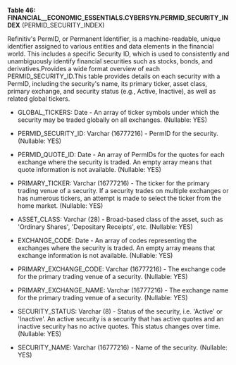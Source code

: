 **Table 46: FINANCIAL__ECONOMIC_ESSENTIALS.CYBERSYN.PERMID_SECURITY_INDEX** (PERMID_SECURITY_INDEX)

Refinitiv's PermID, or Permanent Identifier, is a machine-readable, unique identifier assigned to various entities and data elements in the financial world. This includes a specific Security ID, which is used to consistently and unambiguously identify financial securities such as stocks, bonds, and derivatives.Provides a wide format overview of each PERMID_SECURITY_ID.This table provides details on each security with a PermID, including the security's name, its primary ticker, asset class, primary exchange, and security status (e.g., Active, Inactive), as well as related global tickers.

- GLOBAL_TICKERS: Date - An array of ticker symbols under which the security may be traded globally on all exchanges. (Nullable: YES)

- PERMID_SECURITY_ID: Varchar (16777216) - PermID for the security. (Nullable: YES)

- PERMID_QUOTE_ID: Date - An array of PermIDs for the quotes for each exchange where the security is traded. An empty array means that quote information is not available. (Nullable: YES)

- PRIMARY_TICKER: Varchar (16777216) - The ticker for the primary trading venue of a security. If a security trades on multiple exchanges or has numerous tickers, an attempt is made to select the ticker from the home market. (Nullable: YES)

- ASSET_CLASS: Varchar (28) - Broad-based class of the asset, such as 'Ordinary Shares', 'Depositary Receipts', etc. (Nullable: YES)

- EXCHANGE_CODE: Date - An array of codes representing the exchanges where the security is traded. An empty array means that exchange information is not available. (Nullable: YES)

- PRIMARY_EXCHANGE_CODE: Varchar (16777216) - The exchange code for the primary trading venue of a security. (Nullable: YES)

- PRIMARY_EXCHANGE_NAME: Varchar (16777216) - The exchange name for the primary trading venue of a security. (Nullable: YES)

- SECURITY_STATUS: Varchar (8) - Status of the security, i.e. 'Active' or 'Inactive'. An active security is a security that has active quotes and an inactive security has no active quotes. This status changes over time. (Nullable: YES)

- SECURITY_NAME: Varchar (16777216) - Name of the security. (Nullable: YES)

